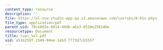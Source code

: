 ```yaml
---
content_type: resource
description: ''
file: https://ol-ocw-studio-app-qa.s3.amazonaws.com/courses/8-01x-physics-i-classical-mechanics-with-an-experimental-focus-fall-2002/a51b259f154994ee1eb37773d7cb5557_lvps_sol.pdf
file_type: application/pdf
parent_uid: 70ce862e-9814-4ddb-a6a3-0510e258146e
resourcetype: Document
title: lvps_sol.pdf
uid: a51b259f-1549-94ee-1eb3-7773d7cb5557
---
```

